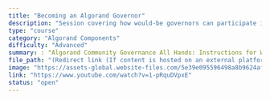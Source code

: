 ```yaml
---
title: "Becoming an Algorand Governor"
description: "Session covering how would-be governors can participate in Community Governance. Look at the first comment in the comment section for timestamps on relevant topics."
type: "course"
category: "Algorand Components"
difficulty: "Advanced"
summary: : "Algorand Community Governance All Hands: Instructions for Would-Be Governors"
file_path: "(Redirect link (If content is hosted on an external platform e.g. Youtube, etc.))"
image: "https://assets-global.website-files.com/5e39e095596498a8b9624af1/5ffca6e3e0d8ad9231cc2af6_Portfolio-course---final.png"
link: "https://www.youtube.com/watch?v=1-pRquDVpxE"
status: "open"
---
```


